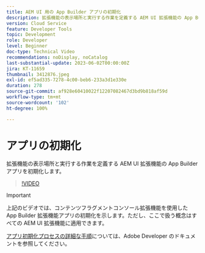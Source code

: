 ```yaml
---
title: AEM UI 用の App Builder アプリの初期化
description: 拡張機能の表示場所と実行する作業を定義する AEM UI 拡張機能の App Builder アプリを初期化する方法について説明します。
version: Cloud Service
feature: Developer Tools
topic: Development
role: Developer
level: Beginner
doc-type: Technical Video
recommendations: noDisplay, noCatalog
last-substantial-update: 2023-06-02T00:00:00Z
jira: KT-11659
thumbnail: 3412876.jpeg
exl-id: ef5ad335-7278-4c00-beb6-233a3d1e330e
duration: 278
source-git-commit: af928e60410022f12207082467d3bd9b818af59d
workflow-type: tm+mt
source-wordcount: '102'
ht-degree: 100%

---
```


# アプリの初期化

拡張機能の表示場所と実行する作業を定義する AEM UI 拡張機能の App Builder アプリを初期化します。

>[!VIDEO](https://video.tv.adobe.com/v/3412876?quality=12&learn=on)

>[!IMPORTANT]
>
> 上記のビデオでは、コンテンツフラグメントコンソール拡張機能を使用した App Builder 拡張機能アプリの初期化を示します。ただし、ここで扱う概念はすべての AEM UI 拡張機能に適用できます。

[アプリ初期化プロセスの詳細な手順](https://developer.adobe.com/uix/docs/services/aem-cf-console-admin/code-generation/#launch-code-generation-during-project-initialization)については、Adobe Developer のドキュメントを参照してください。
